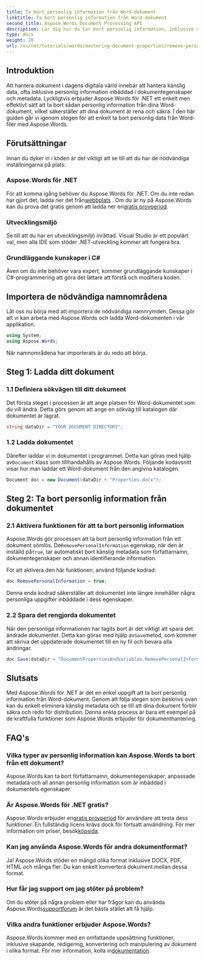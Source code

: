 ```yaml
---
title: Ta bort personlig information från Word-dokument
linktitle: Ta bort personlig information från Word-dokument
second_title: Aspose.Words Document Processing API
description: Lär dig hur du tar bort personlig information, inklusive metadata och författardetaljer, från dina Word-dokument med Aspose.Words för .NET.
type: docs
weight: 10
url: /sv/net/tutorials/words/mastering-document-properties/remove-personal-information-word-document/
---
```

## Introduktion

Att hantera dokument i dagens digitala värld innebär att hantera känslig data, ofta inklusive personlig information inbäddad i dokumentegenskaper och metadata. Lyckligtvis erbjuder Aspose.Words för .NET ett enkelt men effektivt sätt att ta bort sådan personlig information från dina Word-dokument, vilket säkerställer att dina dokument är rena och säkra. I den här guiden går vi igenom stegen för att enkelt ta bort personlig data från Word-filer med Aspose.Words.

## Förutsättningar

Innan du dyker in i koden är det viktigt att se till att du har de nödvändiga inställningarna på plats:

### Aspose.Words för .NET

För att komma igång behöver du Aspose.Words för .NET. Om du inte redan har gjort det, ladda ner det från[webbplats](https://releases.aspose.com/words/net/) . Om du är ny på Aspose.Words kan du prova det gratis genom att ladda ner en[gratis provperiod](https://releases.aspose.com/).

### Utvecklingsmiljö

Se till att du har en utvecklingsmiljö inrättad. Visual Studio är ett populärt val, men alla IDE som stöder .NET-utveckling kommer att fungera bra.

### Grundläggande kunskaper i C#

Även om du inte behöver vara expert, kommer grundläggande kunskaper i C#-programmering att göra det lättare att förstå och modifiera koden.

## Importera de nödvändiga namnområdena

Låt oss nu börja med att importera de nödvändiga namnrymden. Dessa gör att vi kan arbeta med Aspose.Words och ladda Word-dokumenten i vår applikation.

```csharp
using System;
using Aspose.Words;
```

När namnområdena har importerats är du redo att börja.

## Steg 1: Ladda ditt dokument

### 1.1 Definiera sökvägen till ditt dokument

Det första steget i processen är att ange platsen för Word-dokumentet som du vill ändra. Detta görs genom att ange en sökväg till katalogen där dokumentet är lagrat.

```csharp
string dataDir = "YOUR DOCUMENT DIRECTORY";
```

### 1.2 Ladda dokumentet

Därefter laddar vi in dokumentet i programmet. Detta kan göras med hjälp av`Document` klass som tillhandahålls av Aspose.Words. Följande kodavsnitt visar hur man laddar ett Word-dokument från den angivna katalogen.

```csharp
Document doc = new Document(dataDir + "Properties.docx");
```

## Steg 2: Ta bort personlig information från dokumentet

### 2.1 Aktivera funktionen för att ta bort personlig information

 Aspose.Words gör processen att ta bort personlig information från ett dokument sömlös. De`RemovePersonalInformation` egenskap, när den är inställd på`true`, tar automatiskt bort känslig metadata som författarnamn, dokumentegenskaper och annan identifierande information.

För att aktivera den här funktionen, använd följande kodrad:

```csharp
doc.RemovePersonalInformation = true;
```

Denna enda kodrad säkerställer att dokumentet inte längre innehåller några personliga uppgifter inbäddade i dess egenskaper.

### 2.2 Spara det rengjorda dokumentet

 När den personliga informationen har tagits bort är det viktigt att spara det ändrade dokumentet. Detta kan göras med hjälp av`Save`metod, som kommer att skriva det uppdaterade dokumentet till en ny fil och bevara alla ändringar.

```csharp
doc.Save(dataDir + "DocumentPropertiesAndVariables.RemovePersonalInformation.docx");
```

## Slutsats

Med Aspose.Words för .NET är det en enkel uppgift att ta bort personlig information från Word-dokument. Genom att följa stegen som beskrivs ovan kan du enkelt eliminera känslig metadata och se till att dina dokument förblir säkra och redo för distribution. Denna enkla process är bara ett exempel på de kraftfulla funktioner som Aspose.Words erbjuder för dokumenthantering.

## FAQ's

### Vilka typer av personlig information kan Aspose.Words ta bort från ett dokument?

Aspose.Words kan ta bort författarnamn, dokumentegenskaper, anpassade metadata och all annan personlig information som är inbäddad i dokumentets egenskaper.

### Är Aspose.Words för .NET gratis?

 Aspose.Words erbjuder en[gratis provperiod](https://releases.aspose.com/) för användare att testa dess funktioner. En fullständig licens krävs dock för fortsatt användning. För mer information om priser, besök[köpsida](https://purchase.aspose.com/buy).

### Kan jag använda Aspose.Words för andra dokumentformat?

Ja! Aspose.Words stöder en mängd olika format inklusive DOCX, PDF, HTML och många fler. Du kan enkelt konvertera dokument mellan dessa format.

### Hur får jag support om jag stöter på problem?

 Om du stöter på några problem eller har frågor kan du använda Aspose.Words[supportforum](https://forum.aspose.com/c/words/8) är det bästa stället att få hjälp.

### Vilka andra funktioner erbjuder Aspose.Words?

 Aspose.Words kommer med en omfattande uppsättning funktioner, inklusive skapande, redigering, konvertering och manipulering av dokument i olika format. För mer information, kolla in[dokumentation](https://reference.aspose.com/words/net/).